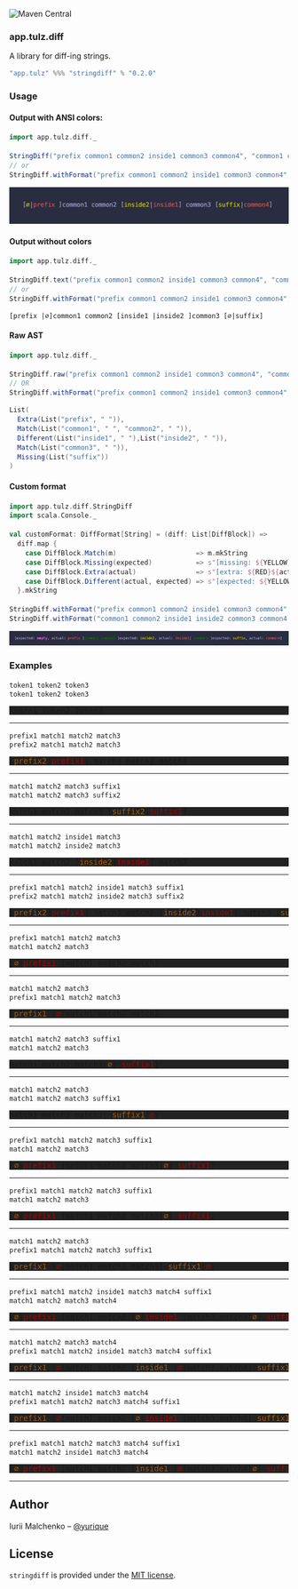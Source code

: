 ![Maven Central](https://img.shields.io/maven-central/v/app.tulz/stringdiff_sjs1_2.13.svg)

### app.tulz.diff

A library for diff-ing strings.

```scala
"app.tulz" %%% "stringdiff" % "0.2.0" 
```

### Usage

#### Output with ANSI colors:

```scala
import app.tulz.diff._

StringDiff("prefix common1 common2 inside1 common3 common4", "common1 common2 inside2 common3 suffix")
// or 
StringDiff.withFormat("prefix common1 common2 inside1 common3 common4", "common1 common2 inside2 common3 suffix")(AnsiColorDiffFormat)
```

![screenshot 1](doc/images/screenshot1.png)

#### Output without colors

```scala
import app.tulz.diff._

StringDiff.text("prefix common1 common2 inside1 common3 common4", "common1 common2 inside2 common3 suffix")
// or 
StringDiff.withFormat("prefix common1 common2 inside1 common3 common4", "common1 common2 inside2 common3 suffix")(TextDiffFormat)
```

```
[prefix |∅]common1 common2 [inside1 |inside2 ]common3 [∅|suffix]
```

#### Raw AST

```scala
import app.tulz.diff._

StringDiff.raw("prefix common1 common2 inside1 common3 common4", "common1 common2 inside2 common3 suffix") // List[DiffBlock]
// OR
StringDiff.withFormat("prefix common1 common2 inside1 common3 common4", "common1 common2 inside2 common3 suffix")(RawDiffFormat) // List[DiffBlock]
```

```scala
List(
  Extra(List("prefix", " ")), 
  Match(List("common1", " ", "common2", " ")), 
  Different(List("inside1", " "),List("inside2", " ")), 
  Match(List("common3", " ")), 
  Missing(List("suffix"))
)
```

#### Custom format

```scala
import app.tulz.diff.StringDiff
import scala.Console._

val customFormat: DiffFormat[String] = (diff: List[DiffBlock]) =>
  diff.map {
    case DiffBlock.Match(m)                    => m.mkString
    case DiffBlock.Missing(expected)           => s"[missing: ${YELLOW}${expected.mkString}${RESET}]"
    case DiffBlock.Extra(actual)               => s"[extra: ${RED}${actual.mkString}${RESET}]"
    case DiffBlock.Different(actual, expected) => s"[expected: ${YELLOW}${expected.mkString}${RESET}, actual: ${RED}${actual.mkString}${RESET}]"
  }.mkString

StringDiff.withFormat("prefix common1 common2 inside1 common3 common4", "common1 common2 inside2 inside3 common3 suffix")(customFormat)
StringDiff.withFormat("common1 common2 inside1 inside2 common3 common4 suffix", "prefix common1 common2 inside3 common3")(customFormat)
```

![screenshot 2](doc/images/screenshot2.png)

### Examples

```
token1 token2 token3
token1 token2 token3
```

<pre style="background-color: #222">
<span>token1 token2 token3</span>
</pre>

---

```
prefix1 match1 match2 match3
prefix2 match1 match2 match3
```

<pre style="background-color: #222">
[<span style="color:#A50">prefix2</span>|<span style="color:#A00">prefix1</span>] match1 match2 match3
</pre>

---

```
match1 match2 match3 suffix1
match1 match2 match3 suffix2
```

<pre style="background-color: #222">
match1 match2 match3 [<span style="color:#A50">suffix2</span>|<span style="color:#A00">suffix1</span>]
</pre>

---

```
match1 match2 inside1 match3
match1 match2 inside2 match3
```

<pre style="background-color: #222">
match1 match2 [<span style="color:#A50">inside2</span>|<span style="color:#A00">inside1</span>] match3
</pre>

---

```
prefix1 match1 match2 inside1 match3 suffix1
prefix2 match1 match2 inside2 match3 suffix2
```

<pre style="background-color: #222">
[<span style="color:#A50">prefix2</span>|<span style="color:#A00">prefix1</span>] match1 match2 [<span style="color:#A50">inside2</span>|<span style="color:#A00">inside1</span>] match3 [<span style="color:#A50">suffix2</span>|<span style="color:#A00">suffix1</span>]
</pre>

---

```
prefix1 match1 match2 match3
match1 match2 match3
```

<pre style="background-color: #222">
[<span style="color:#A50">∅</span>|<span style="color:#A00">prefix1 </span>]match1 match2 match3
</pre>

---

```
match1 match2 match3
prefix1 match1 match2 match3
```

<pre style="background-color: #222">
[<span style="color:#A50">prefix1 </span>|<span style="color:#A00">∅</span>]match1 match2 match3
</pre>

---

```
match1 match2 match3 suffix1
match1 match2 match3
```

<pre style="background-color: #222">
match1 match2 match3[<span style="color:#A50">∅</span>|<span style="color:#A00"> suffix1</span>]
</pre>

---

```
match1 match2 match3
match1 match2 match3 suffix1
```

<pre style="background-color: #222">
match1 match2 match3[<span style="color:#A50"> suffix1</span>|<span style="color:#A00">∅</span>]
</pre>

---

```
prefix1 match1 match2 match3 suffix1
match1 match2 match3
```

<pre style="background-color: #222">
[<span style="color:#A50">∅</span>|<span style="color:#A00">prefix1 </span>]match1 match2 match3[<span style="color:#A50">∅</span>|<span style="color:#A00"> suffix1</span>]
</pre>

---

```
prefix1 match1 match2 match3 suffix1
match1 match2 match3
```

<pre style="background-color: #222">
[<span style="color:#A50">∅</span>|<span style="color:#A00">prefix1 </span>]match1 match2 match3[<span style="color:#A50">∅</span>|<span style="color:#A00"> suffix1</span>]
</pre>

---

```
match1 match2 match3
prefix1 match1 match2 match3 suffix1
```

<pre style="background-color: #222">
[<span style="color:#A50">prefix1 </span>|<span style="color:#A00">∅</span>]match1 match2 match3[<span style="color:#A50"> suffix1</span>|<span style="color:#A00">∅</span>]
</pre>

---

```
prefix1 match1 match2 inside1 match3 match4 suffix1
match1 match2 match3 match4
```

<pre style="background-color: #222">
[<span style="color:#A50">∅</span>|<span style="color:#A00">prefix1 </span>]match1 match2 [<span style="color:#A50">∅</span>|<span style="color:#A00">inside1 </span>]match3 match4[<span style="color:#A50">∅</span>|<span style="color:#A00"> suffix1</span>]
</pre>

---

```
match1 match2 match3 match4
prefix1 match1 match2 inside1 match3 match4 suffix1
```

<pre style="background-color: #222">
[<span style="color:#A50">prefix1 </span>|<span style="color:#A00">∅</span>]match1 match2 [<span style="color:#A50">inside1 </span>|<span style="color:#A00">∅</span>]match3 match4[<span style="color:#A50"> suffix1</span>|<span style="color:#A00">∅</span>]
</pre>

---

```
match1 match2 inside1 match3 match4
prefix1 match1 match2 match3 match4 suffix1
```

<pre style="background-color: #222">
[<span style="color:#A50">prefix1 </span>|<span style="color:#A00">∅</span>]match1 match2 [<span style="color:#A50">∅</span>|<span style="color:#A00">inside1 </span>]match3 match4[<span style="color:#A50"> suffix1</span>|<span style="color:#A00">∅</span>]
</pre>

---

```
prefix1 match1 match2 match3 match4 suffix1
match1 match2 inside1 match3 match4
```

<pre style="background-color: #222">
[<span style="color:#A50">∅</span>|<span style="color:#A00">prefix1 </span>]match1 match2 [<span style="color:#A50">inside1 </span>|<span style="color:#A00">∅</span>]match3 match4[<span style="color:#A50">∅</span>|<span style="color:#A00"> suffix1</span>]
</pre>

---



## Author

Iurii Malchenko – [@yurique](https://twitter.com/yurique)


## License

`stringdiff` is provided under the [MIT license](https://github.com/tulz-app/stringdiff/blob/main/LICENSE.md).
